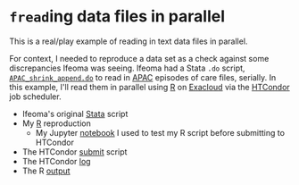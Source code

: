 # `fread`ing data files in parallel

This is a real/play example of reading in text data files in parallel.

For context, I needed to reproduce a data set as a check against some discrepancies Ifeoma was seeing.
Ifeoma had a Stata `.do` script, [`APAC_shrink_append.do`](APAC_shrink_append.do) to read in [APAC](https://www.oregon.gov/oha/ohpr/rsch/pages/apac.aspx) episodes of care files, serially.
In this example, I'll read them in parallel using [R](https://www.r-project.org/) on [Exacloud](http://exainfo/) via the [HTCondor](https://research.cs.wisc.edu/htcondor/description.html) job scheduler.

* Ifeoma's original [Stata](APAC_shrink_append.do) script
* My [R](reproIfeoma.R) reproduction
    * My Jupyter [notebook](reproIfeoma.ipynb) I used to test my R script before submitting to HTCondor
* The HTCondor [submit](submit) script
* The HTCondor [log](htcondor.log)
* The R [output](reproIfeoma.txt)
